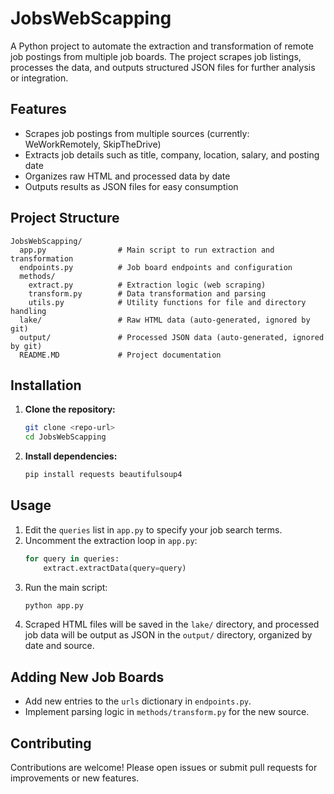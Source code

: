 # JobsWebScapping

A Python project to automate the extraction and transformation of remote job postings from multiple job boards. The project scrapes job listings, processes the data, and outputs structured JSON files for further analysis or integration.

## Features
- Scrapes job postings from multiple sources (currently: WeWorkRemotely, SkipTheDrive)
- Extracts job details such as title, company, location, salary, and posting date
- Organizes raw HTML and processed data by date
- Outputs results as JSON files for easy consumption

## Project Structure
```
JobsWebScapping/
  app.py                # Main script to run extraction and transformation
  endpoints.py          # Job board endpoints and configuration
  methods/
    extract.py          # Extraction logic (web scraping)
    transform.py        # Data transformation and parsing
    utils.py            # Utility functions for file and directory handling
  lake/                 # Raw HTML data (auto-generated, ignored by git)
  output/               # Processed JSON data (auto-generated, ignored by git)
  README.MD             # Project documentation
```

## Installation
1. **Clone the repository:**
   ```bash
   git clone <repo-url>
   cd JobsWebScapping
   ```
2. **Install dependencies:**
   ```bash
   pip install requests beautifulsoup4
   ```

## Usage
1. Edit the `queries` list in `app.py` to specify your job search terms.
2. Uncomment the extraction loop in `app.py`:
   ```python
   for query in queries:
       extract.extractData(query=query)
   ```
3. Run the main script:
   ```bash
   python app.py
   ```
4. Scraped HTML files will be saved in the `lake/` directory, and processed job data will be output as JSON in the `output/` directory, organized by date and source.

## Adding New Job Boards
- Add new entries to the `urls` dictionary in `endpoints.py`.
- Implement parsing logic in `methods/transform.py` for the new source.

## Contributing
Contributions are welcome! Please open issues or submit pull requests for improvements or new features.
